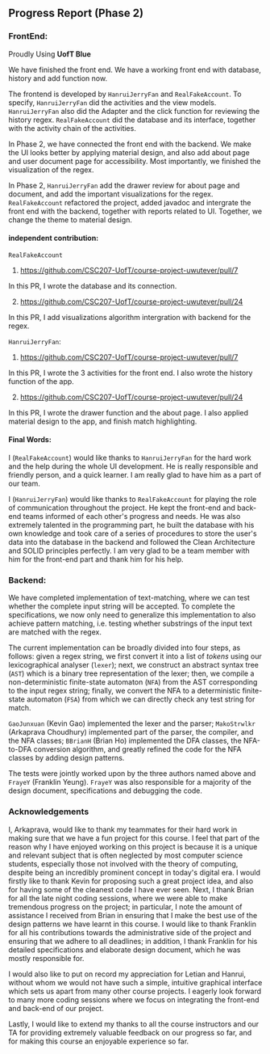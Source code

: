 ## Progress Report (Phase 2)
### FrontEnd: 

Proudly Using **UofT Blue**

We have finished the front end. We have a working front end with database, history and add function now. 

The frontend is developed by `HanruiJerryFan` and `RealFakeAccount`.
To specify, `HanruiJerryFan` did the activities and the view models.
`HanruiJerryFan` also did the Adapter and the click function for reviewing the history regex.
`RealFakeAccount` did the database and its interface, together with the activity chain of the activities.

In Phase 2, we have connected the front end with the backend. We make the UI looks better by applying material design, and also add about page and user document page for accessibility. Most importantly, we finished the visualization of the regex.

In Phase 2, `HanruiJerryFan` add the drawer review for about page and document, and add the important visualizations for the regex. 
`RealFakeAccount` refactored the project, added javadoc and intergrate the front end with the backend, together with reports related to UI. 
Together, we change the theme to material design.


#### independent contribution:

`RealFakeAccount`

1. <https://github.com/CSC207-UofT/course-project-uwutever/pull/7>

In this PR, I wrote the database and its connection.

2. <https://github.com/CSC207-UofT/course-project-uwutever/pull/24>

In this PR, I add visualizations algorithm intergration with backend for the regex.

`HanruiJerryFan`: 

1. <https://github.com/CSC207-UofT/course-project-uwutever/pull/7>

In this PR, I wrote the 3 activities for the front end. I also wrote the history function of the app.

2. <https://github.com/CSC207-UofT/course-project-uwutever/pull/24>

In this PR, I wrote the drawer function and the about page. I also applied material design to the app, and finish match highlighting.

#### Final Words:

I (`RealFakeAccount`) would like thanks to `HanruiJerryFan` for the hard work and the help during the whole UI development.
He is really responsible and friendly person, and a quick learner. I am really glad to have him as a part of our team.

I (`HanruiJerryFan`) would like thanks to `RealFakeAccount` for playing the role of communication throughout the project. 
He kept the front-end and back-end teams informed of each other's progress and needs. He was also extremely talented in the programming part, he built the database with his own knowledge and took care of a series of procedures to store the user's data into the database in the backend and followed the Clean Architecture and SOLID principles perfectly. I am very glad to be a team member with him for the front-end part and thank him for his help.

### Backend:

We have completed implementation of text-matching, where we can test whether the complete input string will be accepted.
To complete the specifications, we now only need to generalize this implementation to also achieve pattern matching, i.e.
testing whether substrings of the input text are matched with the regex.

The current implementation can be broadly divided into four steps, as follows: given a regex string, we first convert it 
into a list of *tokens* using our lexicographical analyser (``lexer``); next, we construct an abstract syntax tree 
(``AST``) which is a binary tree representation of the lexer; then, we compile a non-deterministic finite-state automaton
(``NFA``) from the AST corresponding to the input regex string; finally, we convert the NFA to a deterministic 
finite-state automaton (``FSA``) from which we can directly check any test string for match.

`GaoJunxuan` (Kevin Gao) implemented the lexer and the parser; `MakoStrwlkr` (Arkaprava Choudhury) implemented part of 
the parser, the compiler, and the NFA classes; `BBrianH` (Brian Ho) implemented the DFA classes, the NFA-to-DFA 
conversion algorithm, and greatly refined the code for the NFA classes by adding design patterns.

The tests were jointly worked upon by the three authors named above and `FrayeY` (Franklin Yeung). `FrayeY` was also 
responsible for a majority of the design document, specifications and debugging the code.

### Acknowledgements

I, Arkaprava, would like to thank my teammates for their hard work in making sure that we have a fun project for this 
course. I feel that part of the reason why I have enjoyed working on this project is because it is a unique and relevant
subject that is often neglected by most computer science students, especially those not involved with the theory of computing,
despite being an incredibly prominent concept in today's digital era. I would firstly like to thank Kevin for proposing
such a great project idea, and also for having some of the cleanest code I have ever seen. Next, I thank Brian for all the late night coding sessions, where we were able to make tremendous progress on the project; in particular,
I note the amount of assistance I received from Brian in ensuring that I make the best use of the design patterns we have
learnt in this course. I would like to thank Franklin for all his contributions towards the administrative side of the project
and ensuring that we adhere to all deadlines; in addition, I thank Franklin for his detailed specifications and elaborate
design document, which he was mostly responsible for.

I would also like to put on record my appreciation for Letian and Hanrui, without whom we would not have such a simple,
intuitive graphical interface which sets us apart from many other course projects. I eagerly look forward to many more coding
sessions where we focus on integrating the front-end and back-end of our project.

Lastly, I would like to extend my thanks to all the course instructors and our TA for providing extremely valuable feedback
on our progress so far, and for making this course an enjoyable experience so far.
